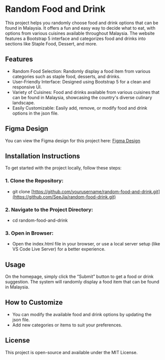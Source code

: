 # Random Food and Drink
This project helps you randomly choose food and drink options that can be found in Malaysia. It offers a fun and easy way to decide what to eat, with options from various cuisines available throughout Malaysia. 
The website features a Bootstrap 5 interface and categorizes food and drinks into sections like Staple Food, Dessert, and more.

## Features
- Random Food Selection: Randomly display a food item from various categories such as staple food, desserts, and drinks.
- User-Friendly Interface: Designed using Bootstrap 5 for a clean and responsive UI.
- Variety of Cuisines: Food and drinks available from various cuisines that can be found in Malaysia, showcasing the country's diverse culinary landscape.
- Easily Customizable: Easily add, remove, or modify food and drink options in the json file.

## Figma Design
You can view the Figma design for this project here: [Figma Design](https://www.figma.com/design/PIxU8yAMytqeZJdLrmNsux/random_select_fooddrink?node-id=0-1&t=YlRizA0ccQr7CNrP-1)

## Installation Instructions
To get started with the project locally, follow these steps:

### 1. Clone the Repository:
- git clone [https://github.com/yourusername/random-food-and-drink.git](https://github.com/SeeJia/random-food-drink.git)

### 2. Navigate to the Project Directory:
- cd random-food-and-drink

### 3. Open in Browser: 
- Open the index.html file in your browser, or use a local server setup (like VS Code Live Server) for a better experience.

## Usage
On the homepage, simply click the “Submit” button to get a food or drink suggestion.
The system will randomly display a food item that can be found in Malaysia.

## How to Customize
- You can modify the available food and drink options by updating the json file.
- Add new categories or items to suit your preferences.

## License
This project is open-source and available under the MIT License.
